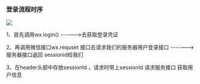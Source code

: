 ### 登录流程时序

![](E:\image\api-login.2fcc9f35.jpg)



1、首先调用wx.login() ------>去获取登录凭证

2、再调用微信接口wx.requset 接口去请求我们的服务器用户登录接口 -------> 服务器接口返回 sessionid给我们

3、在header头部中存放sessionId ，请求时带上sessionId 请求服务接口 获取用户信息